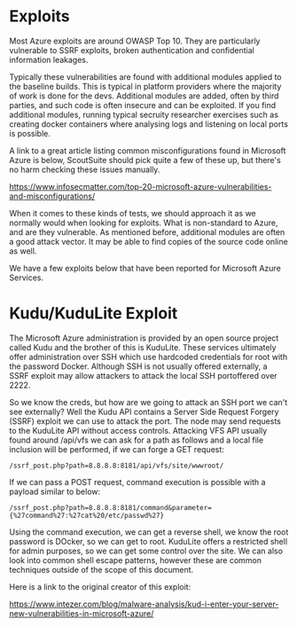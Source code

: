 # Exploits

Most Azure exploits are around OWASP Top 10. They are particularly vulnerable to SSRF exploits, broken authentication and confidential information leakages.

Typically these vulnerabilities are found with additional modules applied to the baseline builds. This is typical in platform providers where the majority of work is done for the devs. Additional modules are added, often by third parties, and such code is often insecure and can be exploited. If you find additional modules, running typical secruity researcher exercises such as creating docker containers where analysing logs and listening on local ports is possible.

A link to a great article listing common misconfigurations found in Microsoft Azure is below, ScoutSuite should pick quite a few of these up, but there's no harm checking these issues manually.

https://www.infosecmatter.com/top-20-microsoft-azure-vulnerabilities-and-misconfigurations/

When it comes to these kinds of tests, we should approach it as we normally would when looking for exploits. What is non-standard to Azure, and are they vulnerable. As mentioned before, additional modules are often a good attack vector. It may be able to find copies of the source code online as well.

We have a few exploits below that have been reported for Microsoft Azure Services.

# Kudu/KuduLite Exploit

The Microsoft Azure administration is provided by an open source project called Kudu and the brother of this is KuduLite. These services ultimately offer administration over SSH which use hardcoded credentials for root with the password Docker. Although SSH is not usually offered externally, a SSRF exploit may allow attackers to attack the local SSH portoffered over 2222.

So we know the creds, but how are we going to attack an SSH port we can't see externally? Well the Kudu API contains a Server Side Request Forgery (SSRF) exploit we can use to attack the port. The node may send requests to the KuduLite API without access controls. Attacking VFS API usually found around /api/vfs we can ask for a path as follows and a local file inclusion will be performed, if we can forge a GET request:
 
```/ssrf_post.php?path=8.8.8.8:8181/api/vfs/site/wwwroot/```

If we can pass a POST request, command execution is possible with a payload similar to below:

```/ssrf_post.php?path=8.8.8.8:8181/command&parameter={%27command%27:%27cat%20/etc/passwd%27}```

Using the command execution, we can get a reverse shell, we know the root password is DOcker, so we can get to root. KuduLite offers a restricted shell for admin purposes, so we can get some control over the site. We can also look into common shell escape patterns, however these are common techniques outside of the scope of this document.

Here is a link to the original creator of this exploit:

https://www.intezer.com/blog/malware-analysis/kud-i-enter-your-server-new-vulnerabilities-in-microsoft-azure/


